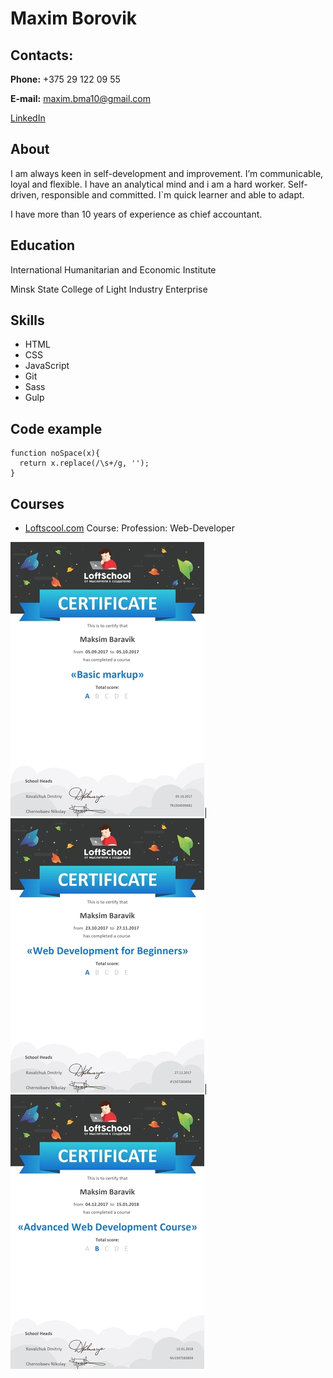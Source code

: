 # Maxim Borovik

## Contacts: 

**Phone:** +375 29 122 09 55

**E-mail:** maxim.bma10@gmail.com

[LinkedIn](https://www.linkedin.com/in/maxim-borovik-4081ba113/)

## About

I am always keen in self-development and improvement. I’m communicable, loyal and flexible. I have an analytical mind and i am a hard worker. Self-driven, responsible and committed. I`m quick learner and able to adapt. 

I have more than 10 years of experience as chief accountant.

## Education

International Humanitarian and Economic Institute

Minsk State College of Light Industry Enterprise

## Skills

* HTML
* CSS
* JavaScript
* Git
* Sass
* Gulp

## Code example

``` 
function noSpace(x){
  return x.replace(/\s+/g, '');
} 
```

## Courses

* [Loftscool.com](https://loftschool.com/) Course: Profession: Web-Developer 

![stage1](img/stage1.jpg)|![](img/stage2.jpg)|![](img/stage3.jpg)                    
 
